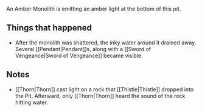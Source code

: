 An Amber Monolith is emitting an amber light at the bottom of this pit.

## Things that happened
- After the monolith was shattered, the inky water around it drained away. Several [[Pendant|Pendant]]s, along with a [[Sword of Vengeance|Sword of Vengeance]] became visible.  

## Notes
- [[Thorn|Thorn]] cast light on a rock that [[Thistle|Thistle]] dropped into the Pit. Afterward, only [[Thorn|Thorn]] heard the sound of the rock hitting water.
